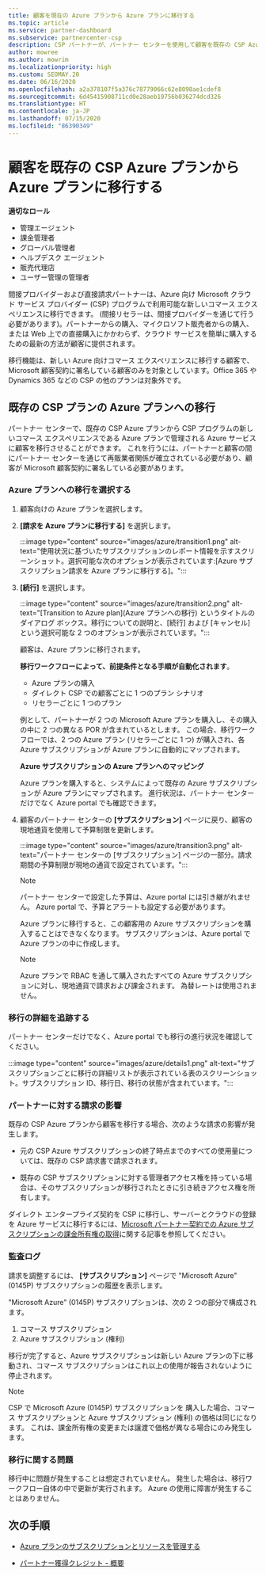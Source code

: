 ```yaml
---
title: 顧客を現在の Azure プランから Azure プランに移行する
ms.topic: article
ms.service: partner-dashboard
ms.subservice: partnercenter-csp
description: CSP パートナーが、パートナー センターを使用して顧客を既存の CSP Azure プランから、Azure プランで管理される Azure サービスに移行する方法について説明します。
author: mowree
ms.author: mowrim
ms.localizationpriority: high
ms.custom: SEOMAY.20
ms.date: 06/16/2020
ms.openlocfilehash: a2a378107f5a376c78779066c62e8098ae1cdef8
ms.sourcegitcommit: 6d45415908711cd0e28aeb19756b036274dcd326
ms.translationtype: HT
ms.contentlocale: ja-JP
ms.lasthandoff: 07/15/2020
ms.locfileid: "86390349"
---
```

# <a name="transition-customers-to-azure-plan-from-existing-csp-azure-offers"></a>顧客を既存の CSP Azure プランから Azure プランに移行する

**適切なロール**

- 管理エージェント
- 課金管理者
- グローバル管理者
- ヘルプデスク エージェント
- 販売代理店
- ユーザー管理の管理者

間接プロバイダーおよび直接請求パートナーは、Azure 向け Microsoft クラウド サービス プロバイダー (CSP) プログラムで利用可能な新しいコマース エクスペリエンスに移行できます。 (間接リセラーは、間接プロバイダーを通じて行う必要があります)。パートナーからの購入、マイクロソフト販売者からの購入、または Web 上での直接購入にかかわらず、クラウド サービスを簡単に購入するための最新の方法が顧客に提供されます。

移行機能は、新しい Azure 向けコマース エクスペリエンスに移行する顧客で、Microsoft 顧客契約に署名している顧客のみを対象としています。Office 365 や Dynamics 365 などの CSP の他のプランは対象外です。

## <a name="transition-existing-csp-offers-to-an-azure-plan"></a>既存の CSP プランの Azure プランへの移行

パートナー センターで、既存の CSP Azure プランから CSP プログラムの新しいコマース エクスペリエンスである Azure プランで管理される Azure サービスに顧客を移行させることができます。 これを行うには、パートナーと顧客の間にパートナー センターを通じて再販業者関係が確立されている必要があり、顧客が Microsoft 顧客契約に署名している必要があります。

### <a name="select-transition-to-azure-plan"></a>Azure プランへの移行を選択する

1. 顧客向けの Azure プランを選択します。

2. **[請求を Azure プランに移行する]** を選択します。

   :::image type="content" source="images/azure/transition1.png" alt-text="使用状況に基づいたサブスクリプションのレポート情報を示すスクリーンショット。選択可能な次のオプションが表示されています:[Azure サブスクリプション請求を Azure プランに移行する]。":::

3. **[続行]** を選択します。

   :::image type="content" source="images/azure/transition2.png" alt-text="[Transition to Azure plan]\(Azure プランへの移行\) というタイトルのダイアログ ボックス。移行についての説明と、[続行] および [キャンセル] という選択可能な 2 つのオプションが表示されています。":::

   顧客は、Azure プランに移行されます。

   **移行ワークフローによって、前提条件となる手順が自動化されます**。

   - Azure プランの購入
   - ダイレクト CSP での顧客ごとに 1 つのプラン シナリオ  
   - リセラーごとに 1 つのプラン  

   例として、パートナーが 2 つの Microsoft Azure プランを購入し、その購入の中に 2 つの異なる POR が含まれているとします。 この場合、移行ワークフローでは、2 つの Azure プラン (リセラーごとに 1 つ) が購入され、各 Azure サブスクリプションが Azure プランに自動的にマップされます。  

   **Azure サブスクリプションの Azure プランへのマッピング**

   Azure プランを購入すると、システムによって既存の Azure サブスクリプションが Azure プランにマップされます。 進行状況は、パートナー センターだけでなく Azure portal でも確認できます。

4. 顧客のパートナー センターの **[サブスクリプション]** ページに戻り、顧客の現地通貨を使用して予算制限を更新します。

   :::image type="content" source="images/azure/transition3.png" alt-text="パートナー センターの [サブスクリプション] ページの一部分。請求期間の予算制限が現地の通貨で設定されています。":::

   >[!NOTE]
   >パートナー センターで設定した予算は、Azure portal には引き継がれません。 Azure portal で、予算とアラートも設定する必要があります。

   Azure プランに移行すると、この顧客用の Azure サブスクリプションを購入することはできなくなります。 サブスクリプションは、Azure portal で Azure プランの中に作成します。

   >[!NOTE]
   > Azure プランで RBAC を通して購入されたすべての Azure サブスクリプションに対し、現地通貨で請求および課金されます。 為替レートは使用されません。

### <a name="track-your-transition-details"></a>移行の詳細を追跡する

パートナー センターだけでなく、Azure portal でも移行の進行状況を確認してください。

:::image type="content" source="images/azure/details1.png" alt-text="サブスクリプションごとに移行の詳細リストが表示されている表のスクリーンショット。サブスクリプション ID、移行日、移行の状態が含まれています。":::

### <a name="billing-impact-to-partners"></a>パートナーに対する請求の影響

既存の CSP Azure プランから顧客を移行する場合、次のような請求の影響が発生します。

- 元の CSP Azure サブスクリプションの終了時点までのすべての使用量については、既存の CSP 請求書で請求されます。

- 既存の CSP サブスクリプションに対する管理者アクセス権を持っている場合は、そのサブスクリプションが移行されたときに引き続きアクセス権を所有します。

ダイレクト エンタープライズ契約を CSP に移行し、サーバーとクラウドの登録を Azure サービスに移行するには、[Microsoft パートナー契約での Azure サブスクリプションの課金所有権の取得](https://docs.microsoft.com/azure/billing/mpa-request-ownership)に関する記事を参照してください。

### <a name="audit-log"></a>監査ログ

請求を調整するには、 **[サブスクリプション]** ページで "Microsoft Azure" (0145P) サブスクリプションの履歴を表示します。

"Microsoft Azure" (0145P) サブスクリプションは、次の 2 つの部分で構成されます。

1. コマース サブスクリプション
2. Azure サブスクリプション (権利)

移行が完了すると、Azure サブスクリプションは新しい Azure プランの下に移動され、コマース サブスクリプションはこれ以上の使用が報告されないように停止されます。  

>[!NOTE]
>CSP で Microsoft Azure (0145P) サブスクリプションを 購入した場合、コマース サブスクリプションと Azure サブスクリプション (権利) の価格は同じになります。 これは、課金所有権の変更または譲渡で価格が異なる場合にのみ発生します。

### <a name="transition-issues"></a>移行に関する問題

移行中に問題が発生することは想定されていません。 発生した場合は、移行ワークフロー自体の中で更新が実行されます。 Azure の使用に障害が発生することはありません。  

## <a name="next-steps"></a>次の手順

- [Azure プランのサブスクリプションとリソースを管理する](azure-plan-manage.md)

- [パートナー獲得クレジット - 概要](partner-earned-credit.md)
